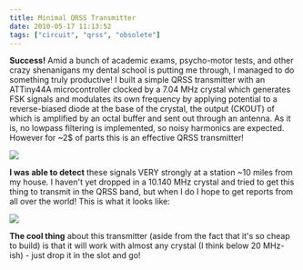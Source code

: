 ```yaml
---
title: Minimal QRSS Transmitter
date: 2010-05-17 11:13:52
tags: ["circuit", "qrss", "obsolete"]
---
```




__Success!__ Amid a bunch of academic exams, psycho-motor tests, and other crazy shenanigans my dental school is putting me through, I managed to do something truly productive! I built a simple QRSS transmitter with an ATTiny44A microcontroller clocked by a 7.04 MHz crystal which generates FSK signals and modulates its own frequency by applying potential to a reverse-biased diode at the base of the crystal, the output (CKOUT) of which is amplified by an octal buffer and sent out through an antenna. As it is, no lowpass filtering is implemented, so noisy harmonics are expected. However for ~2$ of parts this is an effective QRSS transmitter!

<div class="text-center img-border">

![](https://swharden.com/static/2010/05/17/simple_qrss_transmitter.jpg)

</div>

__I was able to detect__ these signals VERY strongly at a station ~10 miles from my house. I haven't yet dropped in a 10.140 MHz crystal and tried to get this thing to transmit in the QRSS band, but when I do I hope to get reports from all over the world! This is what it looks like:

<div class="text-center img-border">

![](https://swharden.com/static/2010/05/17/aj4vd.jpg)

</div>

__The cool thing__ about this transmitter (aside from the fact that it's so cheap to build) is that it will work with almost any crystal (I think below 20 MHz-ish) - just drop it in the slot and go!

